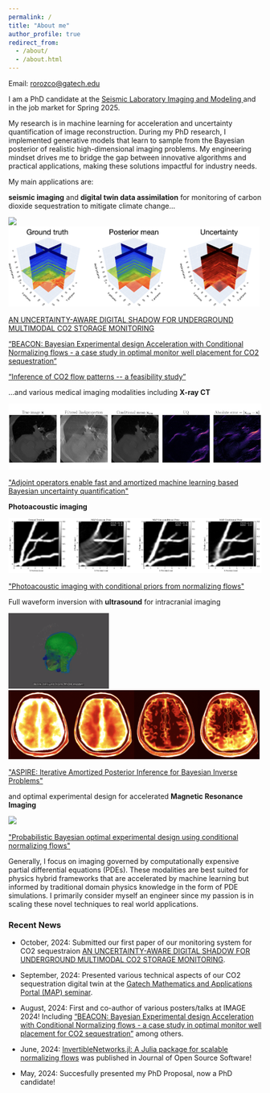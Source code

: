 ```yaml
---
permalink: /
title: "About me"
author_profile: true
redirect_from: 
  - /about/
  - /about.html
---
```

Email: rorozco@gatech.edu

I am a PhD candidate at the [Seismic Laboratory Imaging and Modeling ](https://slim.gatech.edu/) and in the job market for Spring 2025. 

My research is in machine learning for acceleration and uncertainty quantification of image reconstruction. During my PhD research, I implemented generative models that learn to sample from the Bayesian posterior of realistic high-dimensional imaging problems. My engineering mindset drives me to bridge the gap between innovative algorithms and practical applications, making these solutions impactful for industry needs.

My main applications are:

**seismic imaging** and **digital twin data assimilation** for monitoring of carbon dioxide sequestration to mitigate climate change... 

<p float="left">
  <img src="/images/rtm.gif" width="200">
  <img src="/images/3d_seismic.png" width="500">
</p>

[AN UNCERTAINTY-AWARE DIGITAL SHADOW FOR UNDERGROUND MULTIMODAL CO2 STORAGE MONITORING](https://arxiv.org/pdf/2410.01218v1)

[“BEACON: Bayesian Experimental design Acceleration with Conditional Normalizing flows - a case study in optimal monitor well placement for CO2 sequestration”](https://arxiv.org/pdf/2404.00075)

[“Inference of CO2 flow patterns -- a feasibility study”](https://arxiv.org/abs/2311.00290)


...and various medical imaging modalities including **X-ray CT**  

![Medical Imaging with Uncertainty Quantification](/images/uq_ct.jpeg)

["Adjoint operators enable fast and amortized machine learning based Bayesian uncertainty quantification"](https://www.spiedigitallibrary.org/conference-proceedings-of-spie/12464/124641L/Adjoint-operators-enable-fast-and-amortized-machine-learning-based-Bayesian/10.1117/12.2651691.full#_=_)

**Photoacoustic imaging**

![Medical Imaging with Uncertainty Quantification](/images/photoacoustic.png)

["Photoacoustic imaging with conditional priors from normalizing flows"](https://openreview.net/forum?id=woi1OTvROO1)

Full waveform inversion with **ultrasound** for intracranial imaging
<p float="left">
  <img src="/images/3d_brain_wave.gif" width="200">
  <img src="/images/uq_brain.png" width="500">
</p>

["ASPIRE: Iterative Amortized Posterior Inference for Bayesian Inverse Problems"](https://arxiv.org/abs/2405.05398)

and optimal experimental design for accelerated **Magnetic Resonance Imaging**

<img src="/images/mri_post.gif" width="200">

["Probabilistic Bayesian optimal experimental design using conditional normalizing flows"](https://arxiv.org/pdf/2402.18337)

Generally, I focus on imaging governed by computationally expensive partial differential equations (PDEs).  These modalities are best suited for physics hybrid frameworks that are accelerated by machine learning but informed by traditional domain physics knowledge in the form of PDE simulations. I primarily consider myself an engineer since my passion is in scaling these novel techniques to real world applications.


### Recent News

* October, 2024: Submitted our first paper of our monitoring system for CO2 sequestraion [AN UNCERTAINTY-AWARE DIGITAL SHADOW FOR
UNDERGROUND MULTIMODAL CO2 STORAGE MONITORING](https://arxiv.org/pdf/2410.01218v1).

* September, 2024: Presented various technical aspects of our CO2 sequestration digital twin at the [Gatech Mathematics and Applications Portal (MAP) seminar](https://sites.gatech.edu/gtmap/).
  
* August, 2024: First and co-author of various posters/talks at IMAGE 2024! Including [“BEACON: Bayesian Experimental design Acceleration with Conditional Normalizing flows - a case study in optimal monitor well placement for CO2 sequestration”](https://arxiv.org/pdf/2404.00075) among others. 

* June, 2024: [InvertibleNetworks.jl: A Julia package for scalable normalizing flows](https://joss.theoj.org/papers/10.21105/joss.06554) was published in Journal of Open Source Software!

* May, 2024: Succesfully presented my PhD Proposal, now a PhD candidate!
